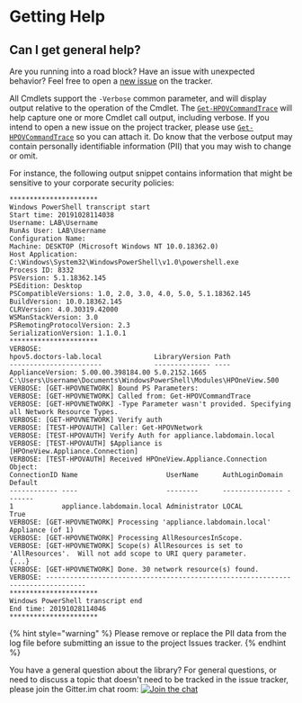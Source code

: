 # Getting Help

## Can I get general help?

Are you running into a road block? Have an issue with unexpected behavior? Feel free to open a [new issue](https://github.com/HewlettPackard/POSH-HPOneView/issues/new/choose) on the tracker.

All Cmdlets support the `-Verbose` common parameter, and will display output relative to the operation of the Cmdlet.  The [`Get-HPOVCommandTrace`](cmdlets/library/get-hpovcommandtrace.md) will help capture one or more Cmdlet call output, including verbose.  If you intend to open a new issue on the project tracker, please use [`Get-HPOVCommandTrace`](cmdlets/library/get-hpovcommandtrace.md) so you can attach it.  Do know that the verbose output may contain personally identifiable information \(PII\) that you may wish to change or omit.

For instance, the following output snippet contains information that might be sensitive to your corporate security policies:

```
**********************
Windows PowerShell transcript start
Start time: 20191028114038
Username: LAB\Username
RunAs User: LAB\Username
Configuration Name: 
Machine: DESKTOP (Microsoft Windows NT 10.0.18362.0)
Host Application: C:\Windows\System32\WindowsPowerShell\v1.0\powershell.exe
Process ID: 8332
PSVersion: 5.1.18362.145
PSEdition: Desktop
PSCompatibleVersions: 1.0, 2.0, 3.0, 4.0, 5.0, 5.1.18362.145
BuildVersion: 10.0.18362.145
CLRVersion: 4.0.30319.42000
WSManStackVersion: 3.0
PSRemotingProtocolVersion: 2.3
SerializationVersion: 1.1.0.1
**********************
VERBOSE: 
hpov5.doctors-lab.local             LibraryVersion Path                                                
-----------------------             -------------- ----                                                
ApplianceVersion: 5.00.00.398184.00 5.0.2152.1665  C:\Users\Username\Documents\WindowsPowerShell\Modules\HPOneView.500
VERBOSE: [GET-HPOVNETWORK] Bound PS Parameters:
VERBOSE: [GET-HPOVNETWORK] Called from: Get-HPOVCommandTrace
VERBOSE: [GET-HPOVNETWORK] -Type Parameter wasn't provided. Specifying all Network Resource Types.
VERBOSE: [GET-HPOVNETWORK] Verify auth
VERBOSE: [TEST-HPOVAUTH] Caller: Get-HPOVNetwork
VERBOSE: [TEST-HPOVAUTH] Verify Auth for appliance.labdomain.local
VERBOSE: [TEST-HPOVAUTH] $Appliance is [HPOneView.Appliance.Connection]
VERBOSE: [TEST-HPOVAUTH] Received HPOneView.Appliance.Connection Object: 
ConnectionID Name                      UserName      AuthLoginDomain Default
------------ ----                      --------      --------------- -------
1            appliance.labdomain.local Administrator LOCAL           True
VERBOSE: [GET-HPOVNETWORK] Processing 'appliance.labdomain.local' Appliance (of 1)
VERBOSE: [GET-HPOVNETWORK] Processing AllResourcesInScope.
VERBOSE: [GET-HPOVNETWORK] Scope(s) AllResources is set to 'AllResources'.  Will not add scope to URI query parameter.
{...}
VERBOSE: [GET-HPOVNETWORK] Done. 30 network resource(s) found.
VERBOSE: --------------------------------------------------------------------------------
**********************
Windows PowerShell transcript end
End time: 20191028114046
**********************
```

{% hint style="warning" %}
Please remove or replace the PII data from the log file before submitting an issue to the project Issues tracker.
{% endhint %}

You have a general question about the library? For general questions, or need to discuss a topic that doesn't need to be tracked in the issue tracker, please join the Gitter.im chat room: [![Join the chat](https://camo.githubusercontent.com/fd5dd4417d3bc721ada1bf5564e66e74de3cf909/68747470733a2f2f696d672e736869656c64732e696f2f7374617469632f76312e7376673f6c6162656c3d63686174266d6573736167653d6f6e25323067697474657226636f6c6f723d696e666f726d6174696f6e616c266c6f676f3d676974746572)](https://gitter.im/POSH-HPOneView/Lobby?utm_source=badge&utm_medium=badge&utm_campaign=pr-badge&utm_content=badge)

## 





